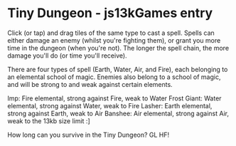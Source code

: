 Tiny Dungeon - js13kGames entry
===============================

Click (or tap) and drag tiles of the same type to cast a spell.  Spells can either damage an enemy (whilst you're fighting them), or grant you more time in the dungeon (when you're not).  The longer the spell chain, the more damage you'll do (or time you'll receive).

There are four types of spell (Earth, Water, Air, and Fire), each belonging to an elemental school of magic.  Enemies also belong to a school of magic, and will be strong to and weak against certain elements.

Imp: Fire elemental, strong against Fire, weak to Water
Frost Giant: Water elemental, strong against Water, weak to Fire
Lasher: Earth elemental, strong against Earth, weak to Air
Banshee: Air elemental, strong against Air, weak to the 13kb size limit :]

How long can you survive in the Tiny Dungeon? GL HF!
